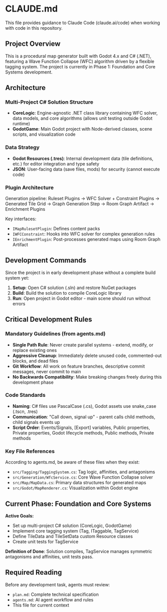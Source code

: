 # CLAUDE.md

This file provides guidance to Claude Code (claude.ai/code) when working with code in this repository.

## Project Overview

This is a procedural map generator built with Godot 4.x and C# (.NET), featuring a Wave Function Collapse (WFC) algorithm driven by a flexible tagging system. The project is currently in Phase 1: Foundation and Core Systems development.

## Architecture

### Multi-Project C# Solution Structure
- **CoreLogic**: Engine-agnostic .NET class library containing WFC solver, data models, and core algorithms (allows unit testing outside Godot runtime)
- **GodotGame**: Main Godot project with Node-derived classes, scene scripts, and visualization code

### Data Strategy
- **Godot Resources (.tres)**: Internal development data (tile definitions, etc.) for editor integration and type safety
- **JSON**: User-facing data (save files, mods) for security (cannot execute code)

### Plugin Architecture
Generation pipeline: Ruleset Plugins → WFC Solver + Constraint Plugins → Generated Tile Grid → Graph Generation Step → Room Graph Artifact → Enrichment Plugins

Key interfaces:
- `IMapRulesetPlugin`: Defines content packs
- `IWFCConstraint`: Hooks into WFC solver for complex generation rules  
- `IEnrichmentPlugin`: Post-processes generated maps using Room Graph Artifact

## Development Commands

Since the project is in early development phase without a complete build system yet:

1. **Setup**: Open C# solution (.sln) and restore NuGet packages
2. **Build**: Build the solution to compile CoreLogic library
3. **Run**: Open project in Godot editor - main scene should run without errors

## Critical Development Rules

### Mandatory Guidelines (from agents.md)
- **Single Path Rule**: Never create parallel systems - extend, modify, or replace existing ones
- **Aggressive Cleanup**: Immediately delete unused code, commented-out blocks, and dead files
- **Git Workflow**: All work on feature branches, descriptive commit messages, never commit to main
- **No Backwards Compatibility**: Make breaking changes freely during this development phase

### Code Standards
- **Naming**: C# files use PascalCase (.cs), Godot assets use snake_case (.tscn, .tres)
- **Communication**: "Call down, signal up" - parent calls child methods, child signals events up
- **Script Order**: Events/Signals, [Export] variables, Public properties, Private properties, Godot lifecycle methods, Public methods, Private methods

### Key File References
According to agents.md, be aware of these files when they exist:
- `src/Tagging/TaggingSystem.cs`: Tag logic, affinities, and antagonisms
- `src/Generation/WfcService.cs`: Core Wave Function Collapse solver
- `src/Map/MapData.cs`: Primary data structures for generated maps
- `src/Godot/MapRenderer.cs`: Visualization within Godot engine

## Current Phase: Foundation and Core Systems

**Active Goals:**
- Set up multi-project C# solution (CoreLogic, GodotGame)
- Implement core tagging system (Tag, ITaggable, TagService)
- Define TileData and TileSetData custom Resource classes
- Create unit tests for TagService

**Definition of Done**: Solution compiles, TagService manages symmetric antagonisms and affinities, unit tests pass.

## Required Reading
Before any development task, agents must review:
- `plan.md`: Complete technical specification
- `agents.md`: AI agent workflow and rules
- This file for current context